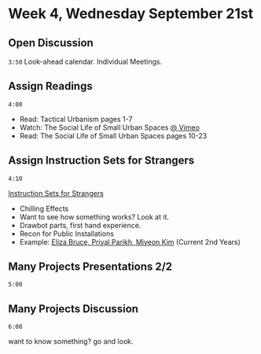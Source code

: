 # Week 4, Wednesday September 21st

## Open Discussion
`3:50`
Look-ahead calendar.
Individual Meetings.

## Assign Readings
`4:00`
- Read: Tactical Urbanism pages 1-7
- Watch: The Social Life of Small Urban Spaces [@ Vimeo](https://vimeo.com/111488563)
- Read: The Social Life of Small Urban Spaces pages 10-23

## Assign Instruction Sets for Strangers
`4:10`

[Instruction Sets for Strangers](../assignment_3)

- Chilling Effects
- Want to see how something works? Look at it.
- Drawbot parts, first hand experience.
- Recon for Public Installations
- Example: [Eliza Bruce, Priyal Parikh, Miyeon Kim](https://elizabrucedt.wordpress.com/2015/10/07/instruction-sets-for-strangers-write-up-and-final-product/)
(Current 2nd Years)

## Many Projects Presentations 2/2
`5:00`

## Many Projects Discussion
`6:00`


want to know something? go and look.
